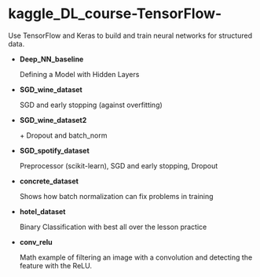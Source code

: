 # kaggle_DL_course-TensorFlow-
Use TensorFlow and Keras to build and train neural networks for structured data.

- **Deep_NN_baseline**

  Defining a Model with Hidden Layers

- **SGD_wine_dataset**

  SGD and early stopping (against overfitting)
  
- **SGD_wine_dataset2**

  \+ Dropout and batch_norm

- **SGD_spotify_dataset**

  Preprocessor (scikit-learn), SGD and early stopping, Dropout

- **concrete_dataset**

  Shows how batch normalization can fix problems in training

- **hotel_dataset**

  Binary Classification with best all over the lesson practice

- **conv_relu**

  Math example of filtering an image with a convolution and detecting the feature with the ReLU.
